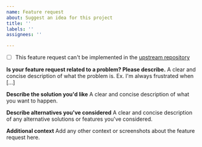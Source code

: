 ```yaml
---
name: Feature request
about: Suggest an idea for this project
title: ''
labels: ''
assignees: ''

---
```


- [ ] This feature request can't be implemented in the [upstream repository](https://github.com/cinnyapp/cinny)

**Is your feature request related to a problem? Please describe.**
A clear and concise description of what the problem is. Ex. I'm always frustrated when [...]

**Describe the solution you'd like**
A clear and concise description of what you want to happen.

**Describe alternatives you've considered**
A clear and concise description of any alternative solutions or features you've considered.

**Additional context**
Add any other context or screenshots about the feature request here.
